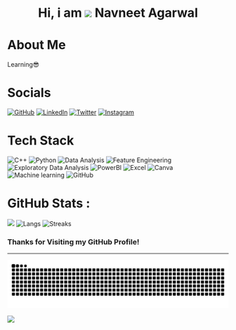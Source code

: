 <div align="center"><h1> Hi, i am <img src="https://raw.githubusercontent.com/TheDudeThatCode/TheDudeThatCode/master/Assets/Hi.gif" width="32px"/> Navneet Agarwal </h1> </div>

# About Me
Learning😎

# Socials
 [![GitHub](https://img.shields.io/badge/GitHub-100000?style=for-the-badge&logo=github&logoColor=white)](https://github.com/navneet1251)
 [![LinkedIn](https://img.shields.io/badge/LinkedIn-0077B5?style=for-the-badge&logo=linkedin&logoColor=white)](https://www.linkedin.com/in/navneet-ag-data-analyst) 
 [![Twitter](https://img.shields.io/badge/X-1DA1F2?style=for-the-badge&logo=X&logoColor=white)](https://x.com/navi_1251)
 [![Instagram](https://img.shields.io/badge/Instagram-E4405F?style=for-the-badge&logo=instagram&logoColor=white)](https://www.instagram.com/navi_1251/)


# Tech Stack
![C++](https://img.shields.io/badge/c++-%2300599C?style=for-the-badge&logo=c%2B%2B&logoColor=white)
![Python](https://img.shields.io/badge/Python-E34F26?style=for-the-badge&logo=python&logoColor=white)
![Data Analysis](https://img.shields.io/badge/Data_Analysis-1572B6?style=for-the-badge&logo=data_analysis&logoColor=white)
![Feature Engineering](	https://img.shields.io/badge/Feature_Engineering-F7DF1E?style=for-the-badge&logo=feature_engineering&logoColor=black)
![Exploratory Data Analysis](https://img.shields.io/badge/Exploratory_Data_Analysis-F24E1E?style=for-the-badge&logo=eda&logoColor=white)
![PowerBI](https://img.shields.io/badge/PowerBI-000000?style=for-the-badge&logo=powerbi&logoColor=white)
![Excel](https://img.shields.io/badge/Excel-FF9A00?style=for-the-badge&logo=excel&logoColor=white)
![Canva](https://img.shields.io/badge/Canva-%2300C4CC.svg?&style=for-the-badge&logo=Canva&logoColor=white)
![Machine learning](https://img.shields.io/badge/Machine_learning-ED8B00?style=for-the-badge&logo=machine_learning&logoColor=white)
![GitHub](https://img.shields.io/badge/GitHub-100000?style=for-the-badge&logo=github&logoColor=white)



# GitHub Stats :
![](https://github-readme-stats.vercel.app/api?username=navneet1251&hide_border=false&include_all_commits=false&count_private=false)
![Langs](https://github-readme-stats.vercel.app/api/top-langs/?username=navneet1251&show_icons=true&hide_border=false&count_private=true&include_all_commits=true)
![Streaks](https://github-readme-streak-stats.herokuapp.com/?user=navneet1251&hide_border=false)
### Thanks for Visiting my GitHub Profile!
---
<p align="center">
<img src="https://github.com/VishwaGauravIn/VishwaGauravIn/blob/output/github-contribution-grid-snake.svg">
</p>

[![](https://visitcount.itsvg.in/api?id=navneet1251&icon=0&color=0)](https://visitcount.itsvg.in)

<!-- made using https://prm.pushkaryadav.in -->

